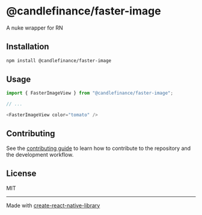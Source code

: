 # @candlefinance/faster-image

A nuke wrapper for RN

## Installation

```sh
npm install @candlefinance/faster-image
```

## Usage

```js
import { FasterImageView } from "@candlefinance/faster-image";

// ...

<FasterImageView color="tomato" />
```

## Contributing

See the [contributing guide](CONTRIBUTING.md) to learn how to contribute to the repository and the development workflow.

## License

MIT

---

Made with [create-react-native-library](https://github.com/callstack/react-native-builder-bob)
